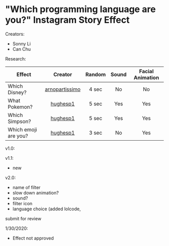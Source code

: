 # "Which programming language are you?" Instagram Story Effect

Creators:
- Sonny Li
- Can Chu

Research:

| Effect       | Creator         | Random | Sound | Facial Animation
| ------------- |:-------------:|:---:|:---:|:---:|
| Which Disney? | [arnopartissimo](https://www.instagram.com/arnopartissimo) | 4 sec | No | No |
| What Pokemon? | [hughesp1](https://www.instagram.com/hughesp1) |   5 sec | Yes | Yes |
| Which Simpson? | [hughesp1](https://www.instagram.com/hughesp1) |  5 sec | Yes | Yes |
| Which emoji are you? | [hughesp1](https://www.instagram.com/hughesp1) | 3 sec | No | Yes |

v1.0:


v1.1:

- new



v2.0:

- name of filter
- slow down animation?
- sound?
- filter icon
- language choice (added lolcode, 


submit for review

1/30/2020:

- Effect not approved
